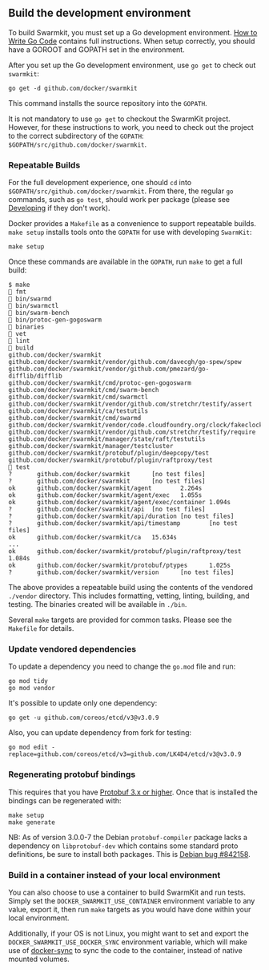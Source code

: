 ## Build the development environment

To build Swarmkit, you must set up a Go development environment.
[How to Write Go Code](https://golang.org/doc/code.html) contains full instructions.
When setup correctly, you should have a GOROOT and GOPATH set in the environment.

After you set up the Go development environment, use `go get` to check out
`swarmkit`:

    go get -d github.com/docker/swarmkit

This command installs the source repository into the `GOPATH`.

It is not mandatory to use `go get` to checkout the SwarmKit project. However,
for these instructions to work, you need to check out the project to the
correct subdirectory of the `GOPATH`: `$GOPATH/src/github.com/docker/swarmkit`.

### Repeatable Builds

For the full development experience, one should `cd` into
`$GOPATH/src/github.com/docker/swarmkit`. From there, the regular `go`
commands, such as `go test`, should work per package (please see
[Developing](#developing) if they don't work).

Docker provides a `Makefile` as a convenience to support repeatable builds.
`make setup` installs tools onto the `GOPATH` for use with developing
`SwarmKit`:

    make setup

Once these commands are available in the `GOPATH`, run `make` to get a full
build:

    $ make
    🐳 fmt
    🐳 bin/swarmd
    🐳 bin/swarmctl
    🐳 bin/swarm-bench
    🐳 bin/protoc-gen-gogoswarm
    🐳 binaries
    🐳 vet
    🐳 lint
    🐳 build
    github.com/docker/swarmkit
    github.com/docker/swarmkit/vendor/github.com/davecgh/go-spew/spew
    github.com/docker/swarmkit/vendor/github.com/pmezard/go-difflib/difflib
    github.com/docker/swarmkit/cmd/protoc-gen-gogoswarm
    github.com/docker/swarmkit/cmd/swarm-bench
    github.com/docker/swarmkit/cmd/swarmctl
    github.com/docker/swarmkit/vendor/github.com/stretchr/testify/assert
    github.com/docker/swarmkit/ca/testutils
    github.com/docker/swarmkit/cmd/swarmd
    github.com/docker/swarmkit/vendor/code.cloudfoundry.org/clock/fakeclock
    github.com/docker/swarmkit/vendor/github.com/stretchr/testify/require
    github.com/docker/swarmkit/manager/state/raft/testutils
    github.com/docker/swarmkit/manager/testcluster
    github.com/docker/swarmkit/protobuf/plugin/deepcopy/test
    github.com/docker/swarmkit/protobuf/plugin/raftproxy/test
    🐳 test
    ?       github.com/docker/swarmkit      [no test files]
    ?       github.com/docker/swarmkit      [no test files]
    ok      github.com/docker/swarmkit/agent        2.264s
    ok      github.com/docker/swarmkit/agent/exec   1.055s
    ok      github.com/docker/swarmkit/agent/exec/container 1.094s
    ?       github.com/docker/swarmkit/api  [no test files]
    ?       github.com/docker/swarmkit/api/duration [no test files]
    ?       github.com/docker/swarmkit/api/timestamp        [no test files]
    ok      github.com/docker/swarmkit/ca   15.634s
    ...
    ok      github.com/docker/swarmkit/protobuf/plugin/raftproxy/test       1.084s
    ok      github.com/docker/swarmkit/protobuf/ptypes      1.025s
    ?       github.com/docker/swarmkit/version      [no test files]

The above provides a repeatable build using the contents of the vendored
`./vendor` directory. This includes formatting, vetting, linting, building,
and testing. The binaries created will be available in `./bin`.

Several `make` targets are provided for common tasks. Please see the `Makefile`
for details.

### Update vendored dependencies

To update a dependency you need to change the `go.mod` file and run:

```
go mod tidy
go mod vendor
```

It's possible to update only one dependency:

```
go get -u github.com/coreos/etcd/v3@v3.0.9
```

Also, you can update dependency from fork for testing:

```
go mod edit -replace=github.com/coreos/etcd/v3=github.com/LK4D4/etcd/v3@v3.0.9
```

### Regenerating protobuf bindings

This requires that you have [Protobuf 3.x or
higher](https://developers.google.com/protocol-buffers/docs/downloads). Once
that is installed the bindings can be regenerated with:

```
make setup
make generate
```

NB: As of version 3.0.0-7 the Debian `protobuf-compiler` package lacks
a dependency on `libprotobuf-dev` which contains some standard proto
definitions, be sure to install both packages. This is [Debian bug
#842158](https://bugs.debian.org/842158).

### Build in a container instead of your local environment

You can also choose to use a container to build SwarmKit and run tests. Simply
set the `DOCKER_SWARMKIT_USE_CONTAINER` environment variable to any value,
export it, then run `make` targets as you would have done within your local
environment.

Additionally, if your OS is not Linux, you might want to set and export the
`DOCKER_SWARMKIT_USE_DOCKER_SYNC` environment variable, which will make use of
[docker-sync](https://github.com/EugenMayer/docker-sync) to sync the code to
the container, instead of native mounted volumes.
